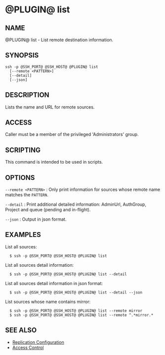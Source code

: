 @PLUGIN@ list
==============

NAME
----
@PLUGIN@ list - List remote destination information.

SYNOPSIS
--------
```
ssh -p @SSH_PORT@ @SSH_HOST@ @PLUGIN@ list
  [--remote <PATTERN>]
  [--detail]
  [--json]
```

DESCRIPTION
-----------
Lists the name and URL for remote sources.

ACCESS
------
Caller must be a member of the privileged 'Administrators' group.

SCRIPTING
---------
This command is intended to be used in scripts.

OPTIONS
-------

`--remote <PATTERN>`
:	Only print information for sources whose remote name matches
	the `PATTERN`.

`--detail`
:	Print additional detailed information: AdminUrl, AuthGroup, Project
	and queue (pending and in-flight).

`--json`
:	Output in json format.

EXAMPLES
--------
List all sources:

```
  $ ssh -p @SSH_PORT@ @SSH_HOST@ @PLUGIN@ list
```

List all sources detail information:

```
  $ ssh -p @SSH_PORT@ @SSH_HOST@ @PLUGIN@ list --detail
```

List all sources detail information in json format:

```
  $ ssh -p @SSH_PORT@ @SSH_HOST@ @PLUGIN@ list --detail --json
```

List sources whose name contains mirror:

```
  $ ssh -p @SSH_PORT@ @SSH_HOST@ @PLUGIN@ list --remote mirror
  $ ssh -p @SSH_PORT@ @SSH_HOST@ @PLUGIN@ list --remote ^.*mirror.*
```

SEE ALSO
--------

* [Replication Configuration](config.md)
* [Access Control](../../../Documentation/access-control.html)
